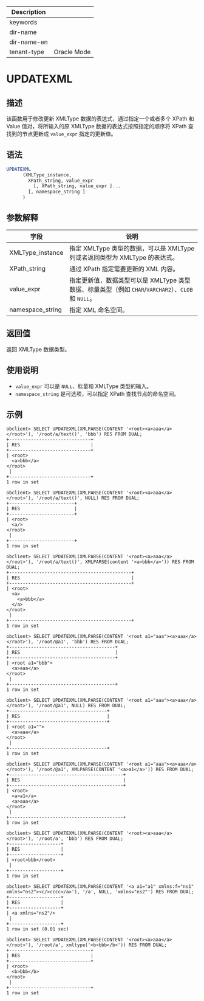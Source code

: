 | Description   |                 |
|---------------|-----------------|
| keywords      |                 |
| dir-name      |                 |
| dir-name-en   |                 |
| tenant-type   | Oracle Mode     |

# UPDATEXML

## 描述

该函数用于修改更新 XMLType 数据的表达式，通过指定一个或者多个 XPath 和 Value 值对，将所输入的原 XMLType 数据的表达式按照指定的顺序将 XPath 查找到的节点更新成 `value_expr` 指定的更新值。

## 语法

```sql
UPDATEXML
      (XMLType_instance,
        XPath_string, value_expr
          [, XPath_string, value_expr ]...
        [, namespace_string ]
      )
```

## 参数解释

| 字段 | 说明 |
| --- | --- |
| XMLType_instance | 指定 XMLType 类型的数据，可以是 XMLType 列或者返回类型为 XMLType 的表达式。 |
| XPath_string | 通过 XPath 指定需要更新的 XML 内容。 |
| value_expr | 指定更新值，数据类型可以是 XMLType 类型数据、标量类型（例如 `CHAR`/`VARCHAR2`）、`CLOB` 和 `NULL`。 |
| namespace_string | 指定 XML 命名空间。 |

## 返回值

返回 XMLType 数据类型。

## 使用说明

- `value_expr` 可以是 `NULL`、标量和 XMLType 类型的输入。
- `namespace_string` 是可选项，可以指定 XPath 查找节点的命名空间。

## 示例

```shell
obclient> SELECT UPDATEXML(XMLPARSE(CONTENT '<root><a>aaa</a></root>'), '/root/a/text()', 'bbb') RES FROM DUAL;
+------------------------------+
| RES                          |
+------------------------------+
| <root>
  <a>bbb</a>
</root>
 |
+------------------------------+
1 row in set

obclient> SELECT UPDATEXML(XMLPARSE(CONTENT '<root><a>aaa</a></root>'), '/root/a/text()', NULL) RES FROM DUAL;
+------------------------+
| RES                    |
+------------------------+
| <root>
  <a/>
</root>
 |
+------------------------+
1 row in set

obclient> SELECT UPDATEXML(XMLPARSE(CONTENT '<root><a>aaa</a></root>'), '/root/a/text()', XMLPARSE(content '<a>bbb</a>')) RES FROM DUAL;
+---------------------------------------------+
| RES                                         |
+---------------------------------------------+
| <root>
  <a>
    <a>bbb</a>
  </a>
</root>
 |
+---------------------------------------------+
1 row in set

obclient> SELECT UPDATEXML(XMLPARSE(CONTENT '<root a1="aaa"><a>aaa</a></root>'), '/root/@a1', 'bbb') RES FROM DUAL;
+---------------------------------------+
| RES                                   |
+---------------------------------------+
| <root a1="bbb">
  <a>aaa</a>
</root>
 |
+---------------------------------------+
1 row in set

obclient> SELECT UPDATEXML(XMLPARSE(CONTENT '<root a1="aaa"><a>aaa</a></root>'), '/root/@a1', NULL) RES FROM DUAL;
+------------------------------------+
| RES                                |
+------------------------------------+
| <root a1="">
  <a>aaa</a>
</root>
 |
+------------------------------------+
1 row in set

obclient> SELECT UPDATEXML(XMLPARSE(CONTENT '<root a1="aaa"><a>aaa</a></root>'), '/root/@a1', XMLPARSE(CONTENT '<a>a1</a>')) RES FROM DUAL;
+------------------------------------------+
| RES                                      |
+------------------------------------------+
| <root>
  <a>a1</a>
  <a>aaa</a>
</root>
 |
+------------------------------------------+
1 row in set

obclient> SELECT UPDATEXML(XMLPARSE(CONTENT '<root><a>aaa</a></root>'), '/root/a', 'bbb') RES FROM DUAL;
+-------------------+
| RES               |
+-------------------+
| <root>bbb</root>
 |
+-------------------+
1 row in set

obclient> SELECT UPDATEXML(XMLPARSE(CONTENT '<a a1="a1" xmlns:f="ns1" xmlns="ns2"><c/>cccc</a>'), '/a', NULL, 'xmlns="ns2"') RES FROM DUAL;
+-------------------+
| RES               |
+-------------------+
| <a xmlns="ns2"/>
 |
+-------------------+
1 row in set (0.01 sec)

obclient> SELECT UPDATEXML(XMLPARSE(CONTENT '<root><a>aaa</a></root>'), '/root/a', xmltype('<b>bbb</b>')) RES FROM DUAL;
+------------------------------+
| RES                          |
+------------------------------+
| <root>
  <b>bbb</b>
</root>
 |
+------------------------------+
1 row in set
```
